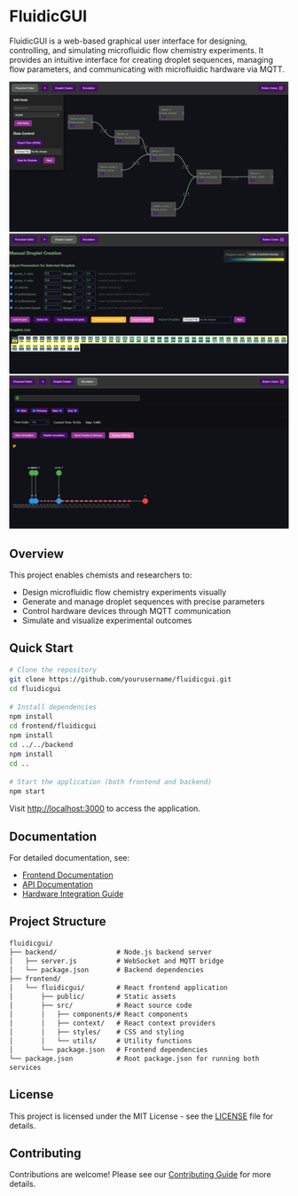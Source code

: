 # FluidicGUI

FluidicGUI is a web-based graphical user interface for designing, controlling, and simulating microfluidic flow chemistry experiments. It provides an intuitive interface for creating droplet sequences, managing flow parameters, and communicating with microfluidic hardware via MQTT.

![FluidicGUI Screenshot1](Capture1.PNG)
![FluidicGUI Screenshot2](Capture2.PNG)
![FluidicGUI Screenshot3](Capture3.PNG)

## Overview

This project enables chemists and researchers to:
- Design microfluidic flow chemistry experiments visually
- Generate and manage droplet sequences with precise parameters
- Control hardware devices through MQTT communication
- Simulate and visualize experimental outcomes

## Quick Start

```bash
# Clone the repository
git clone https://github.com/yourusername/fluidicgui.git
cd fluidicgui

# Install dependencies
npm install
cd frontend/fluidicgui
npm install
cd ../../backend
npm install
cd ..

# Start the application (both frontend and backend)
npm start
```

Visit [http://localhost:3000](http://localhost:3000) to access the application.

## Documentation

For detailed documentation, see:
- [Frontend Documentation](frontend/fluidicgui/README.md)
- [API Documentation](docs/API.md) <!-- Create this file if needed -->
- [Hardware Integration Guide](docs/hardware-integration.md) <!-- Create this file if needed -->

## Project Structure

```
fluidicgui/
├── backend/               # Node.js backend server
│   ├── server.js          # WebSocket and MQTT bridge
│   └── package.json       # Backend dependencies
├── frontend/
│   └── fluidicgui/        # React frontend application
│       ├── public/        # Static assets
│       ├── src/           # React source code
│       │   ├── components/# React components
│       │   ├── context/   # React context providers
│       │   ├── styles/    # CSS and styling
│       │   └── utils/     # Utility functions
│       └── package.json   # Frontend dependencies
└── package.json           # Root package.json for running both services
```

## License

This project is licensed under the MIT License - see the [LICENSE](LICENSE) file for details.

## Contributing

Contributions are welcome! Please see our [Contributing Guide](CONTRIBUTING.md) for more details. 
